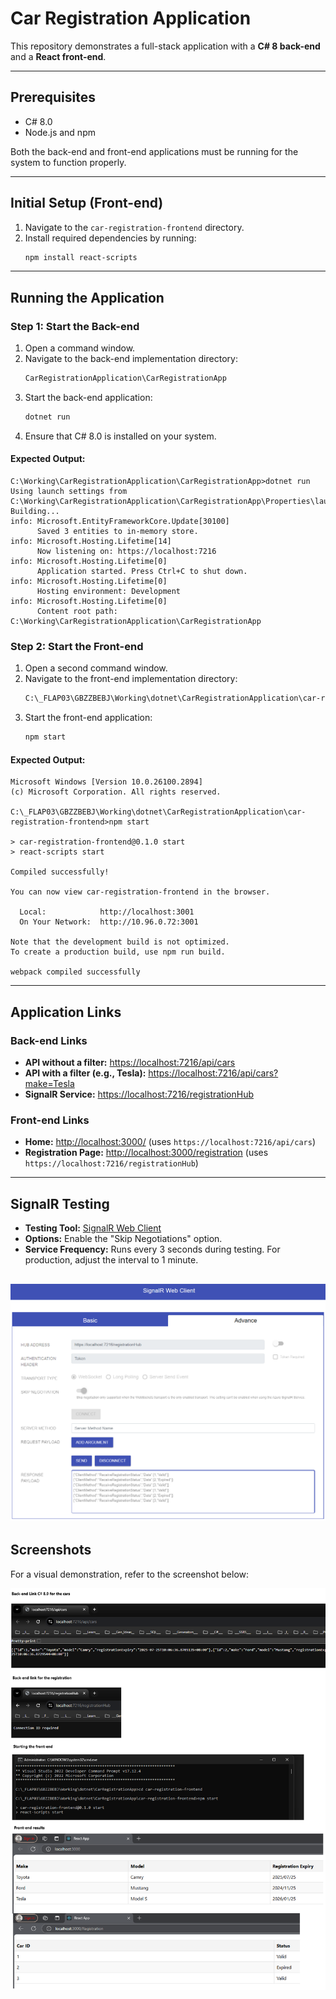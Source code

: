 # Car Registration Application

This repository demonstrates a full-stack application with a **C# 8 back-end** and a **React front-end**.

---

## Prerequisites
- C# 8.0
- Node.js and npm

Both the back-end and front-end applications must be running for the system to function properly.

---

## Initial Setup (Front-end)
1. Navigate to the `car-registration-frontend` directory.
2. Install required dependencies by running:
   ```bash
   npm install react-scripts
   ```

---

## Running the Application
### Step 1: Start the Back-end
1. Open a command window.
2. Navigate to the back-end implementation directory:
   ```bash
   CarRegistrationApplication\CarRegistrationApp
   ```
3. Start the back-end application:
   ```bash
   dotnet run
   ```
4. Ensure that C# 8.0 is installed on your system.

#### Expected Output:
```plaintext
C:\Working\CarRegistrationApplication\CarRegistrationApp>dotnet run
Using launch settings from C:\Working\CarRegistrationApplication\CarRegistrationApp\Properties\launchSettings.json...
Building...
info: Microsoft.EntityFrameworkCore.Update[30100]
      Saved 3 entities to in-memory store.
info: Microsoft.Hosting.Lifetime[14]
      Now listening on: https://localhost:7216
info: Microsoft.Hosting.Lifetime[0]
      Application started. Press Ctrl+C to shut down.
info: Microsoft.Hosting.Lifetime[0]
      Hosting environment: Development
info: Microsoft.Hosting.Lifetime[0]
      Content root path: C:\Working\CarRegistrationApplication\CarRegistrationApp
```

### Step 2: Start the Front-end
1. Open a second command window.
2. Navigate to the front-end implementation directory:
   ```bash
   C:\_FLAP03\GBZZBEBJ\Working\dotnet\CarRegistrationApplication\car-registration-frontend
   ```
3. Start the front-end application:
   ```bash
   npm start
   ```

#### Expected Output:
```plaintext
Microsoft Windows [Version 10.0.26100.2894]
(c) Microsoft Corporation. All rights reserved.

C:\_FLAP03\GBZZBEBJ\Working\dotnet\CarRegistrationApplication\car-registration-frontend>npm start

> car-registration-frontend@0.1.0 start
> react-scripts start 

Compiled successfully!

You can now view car-registration-frontend in the browser.

  Local:            http://localhost:3001
  On Your Network:  http://10.96.0.72:3001

Note that the development build is not optimized.
To create a production build, use npm run build.

webpack compiled successfully
```

---

## Application Links

### Back-end Links
- **API without a filter:** [https://localhost:7216/api/cars](https://localhost:7216/api/cars)
- **API with a filter (e.g., Tesla):** [https://localhost:7216/api/cars?make=Tesla](https://localhost:7216/api/cars?make=Tesla)
- **SignalR Service:** [https://localhost:7216/registrationHub](https://localhost:7216/registrationHub)

### Front-end Links
- **Home:** [http://localhost:3000/](http://localhost:3000/) (uses `https://localhost:7216/api/cars`)
- **Registration Page:** [http://localhost:3000/registration](http://localhost:3000/registration) (uses `https://localhost:7216/registrationHub`)

---

## SignalR Testing
- **Testing Tool:** [SignalR Web Client](https://gourav-d.github.io/SignalR-Web-Client/dist/)
- **Options:** Enable the "Skip Negotiations" option.
- **Service Frequency:** Runs every 3 seconds during testing. For production, adjust the interval to 1 minute.

![Screenshot](https://github.com/EricCronje/CarRegistrationApplication/blob/main/SIgnalR_Test.png?raw=true)
---

## Screenshots
For a visual demonstration, refer to the screenshot below:

![Screenshot](https://github.com/EricCronje/CarRegistrationApplication/blob/main/Results.png?raw=true)